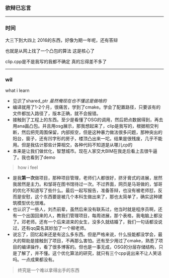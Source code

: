 ### 欲辩已忘言
---
### 时间
大三下到大四上
2016的东西，好像为期一年呢，还有答辩

也就是从网上找了一个凸包的算法
这是核心了

clip.cpp是不是我写的我都不确定
真的忘得差不多了

---
### wil
what i learn
- 见识了shared_ptr *虽然俺现在也不懂这是做啥的*
- 编译就用了1-2个月，很痛苦，学到了cmake。学会了配置路径，只要该有的文件都加入路径了，版本正确，就不会报错。
- 接触到了工程上的东西。至少是看懂了OSG的调用，然后把点数据得到，再去用ana画凸包。并且用osg展示，那我想起来了，clip是我写的，根据相交判断，然后把壳周围保留，内部抠空，但是这种暴力做法很多问题，那种突出的阳台，窗子，还有凹字形的房子，楼顶凸出来一坨。结果是很残废，几乎不能用。但是我估计那些计算相交，各种代码不知道是从哪儿cp的
- 本来是让我们做优化，智慧城市。现在人家交大BIM在我走后看上去很牛逼了。我也看到了demo
> how i feel
- 是我**第一次**做项目，那种项目管理，老师们人都很好，挤牙膏式的进展，居然我居然是主力。和邹哥在图书馆待过一次。不过界面，网页是马哥做的，邹哥的优化不知道写了些什么。最后一起写报告，准备答辩，也没有被老师怼，反而是安慰，这个东西要是被几个本科生做出来了，那也太简单了，确实这种建筑模型优化很难。
- 也认识了一些人，刘杰前辈，虽然后来没有联系过，他当时就是程序员啊，还有一个出国回来的人，教我们管理项目，每周进展，那个表格，我电脑上都没了。邓老师。还有一个后来进来的女生，没多久就结婚了，我们一句话都没说过，还有qq莫名其妙加了一个柳老师。
- 说忘了，回忆起来还是有这么多东西。但是严格来说，什么技能都没学会，最大的帮助是接触到了项目，不再那么害怕。还有至少用过了cmake，熟悉了项目的编译操作，看了很多博客的。但也是一事无成，OSG的分层存储结构，只是了解了，并不懂。这个优化算法的研究，就只有三个cpp说出来不让人笑话吗。一点成果都没有。

> 终究是一个难以拿得出手的东西